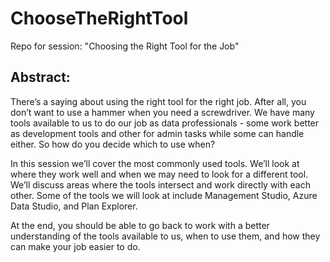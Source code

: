 # ChooseTheRightTool
Repo for session: "Choosing the Right Tool for the Job"

## Abstract:
There’s a saying about using the right tool for the right job. After all, you don’t want to use a hammer when you need a screwdriver. We have many tools available to us to do our job as data professionals - some work better as development tools and other for admin tasks while some can handle either. So how do you decide which to use when?

In this session we’ll cover the most commonly used tools. We’ll look at where they work well and when we may need to look for a different tool. We’ll discuss areas where the tools intersect and work directly with each other. Some of the tools we will look at include Management Studio, Azure Data Studio, and Plan Explorer.

At the end, you should be able to go back to work with a better understanding of the tools available to us, when to use them, and how they can make your job easier to do.
